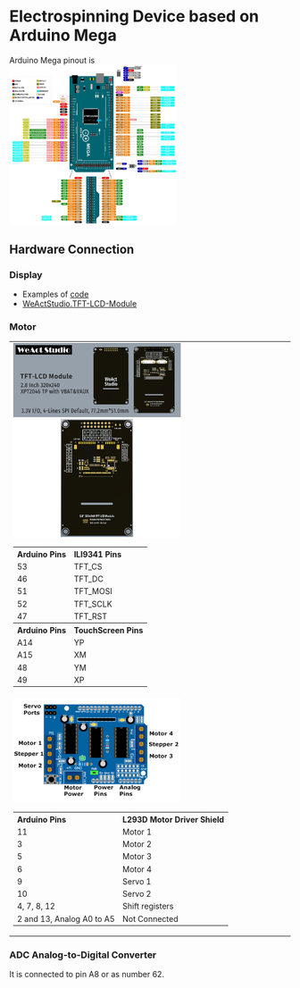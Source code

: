# Electrospinning Device based on Arduino Mega

Arduino Mega pinout is  
<img src="/Images/Arduino-Mega-Pinout.jpg" alt="Arduino Mega pinout" width="300px">

## Hardware Connection

<table style="border: none;">
  <tr>
    <h3>Display</h3>
    <!-- display charaters -->
    <ul>
        <li> Examples of <a href="https://github.com/WeActStudio/WeActStudio.TFT-LCD-Module/tree/master/Examples">code</a> </li>
        <li> <a href="https://github.com/WeActStudio/WeActStudio.TFT-LCD-Module">WeActStudio.TFT-LCD-Module</a> </li>
    </ul>
    <td style="border: none; text-align: left;">
      <img src="/Images/Display.webp" alt="Display" width="300px">
      <img src="/Images/displayPins.png" alt="pinout" width="300px">
      <!-- https://github.com/WeActStudio/WeActStudio.TFT-LCD-Module -->
      <!-- <table>
        <tr>
            <th>Arduino Pins</th>
            <th>ILI9341 Pins</th>
        </tr>
        <tr>
            <td>3.3V or 5V</td>
            <td>VCC</td>
        </tr>
        <tr>
            <td>GND</td>
            <td>GND</td>
        </tr>
        <tr>
            <td>6</td>
            <td>BL</td>
        </tr>
        <tr>
            <td>7</td>
            <td>RES</td>
        </tr>
        <tr>
            <td>12</td>
            <td>SDO (MISO)</td>
        </tr>
        <tr>
            <td>11</td>
            <td>SDA (MOSI)</td>
        </tr>
        <tr>
            <td>8</td>
            <td>D/C</td>
        </tr>
        <tr>
            <td>13</td>
            <td>SCL (SCK)</td>
        </tr>
        <tr>
            <td>9</td>
            <td>CS</td>
        </tr>
        <tr>
            <td>Not connected</td>
            <td>FM</td>
        </tr>
        <tr>
            <th>Arduino Pins</th>
            <th>TouchScreen Pins</th>
        </tr>
        <tr>
            <td>13</td>
            <td>TSCK (SCK)</td>
        </tr>
        <tr>
            <td>14</td>
            <td>TCS (CS)</td>
        </tr>
        <tr>
            <td>15</td>
            <td>TMOSI (MOSI)</td>
        </tr>
        <tr>
            <td>12</td>
            <td>TMISO (MISO)</td>
        </tr>
        <tr>
            <td>17</td>
            <td>TPEN (Touch Interrupt)</td>
        </tr>
        <tr>
            <td>GND</td>
            <td>GND</td>
        </tr>
    </table> -->
 <table>
    <tr>
          <th>Arduino Pins</th>
          <th>ILI9341 Pins</th>
        </tr>
        <tr>
          <td>53</td>
          <td>TFT_CS</td>
        </tr>
        <tr>
          <td>46</td>
          <td>TFT_DC</td>
        </tr>
        <tr>
          <td>51</td>
          <td>TFT_MOSI</td>
        </tr>
        <tr>
          <td>52</td>
          <td>TFT_SCLK</td>
        </tr>
        <tr>
          <td>47</td>
          <td>TFT_RST</td>
        </tr>
        <tr>
          <th>Arduino Pins</th>
          <th>TouchScreen Pins</th>
        </tr>
        <tr>
          <td>A14</td>
          <td>YP</td>
        </tr>
        <tr>
          <td>A15</td>
          <td>XM</td>
        </tr>
        <tr>
          <td>48</td>
          <td>YM</td>
        </tr>
        <tr>
          <td>49</td>
          <td>XP</td>
        </tr>
      </table>
    </td>
  </tr>

  <tr>
    <h3>Motor</h3>
    <td style="border: none; text-align: left;">
      <img src="/Images/L293DArduinoShieldPinouts.png" alt="L293D Motor Driver Shield" width="300px">    
      <table>
        <tr>
          <th>Arduino Pins</th>
          <th>L293D Motor Driver Shield</th>
        </tr>
        <tr>
          <td>11</td>
          <td>Motor 1</td>
        </tr>
        <tr>
          <td>3</td>
          <td>Motor 2</td>
        </tr>
        <tr>
          <td>5</td>
          <td>Motor 3</td>
        </tr>
        <tr>
          <td>6</td>
          <td>Motor 4</td>
        </tr>
        <tr>
          <td>9</td>
          <td>Servo 1</td>
        </tr>
        <tr>
          <td>10</td>
          <td>Servo 2</td>
        </tr>
        <tr>
          <td>4, 7, 8, 12</td>
          <td>Shift registers</td>
        </tr>
        <tr>
          <td>2 and 13, Analog A0 to A5</td>
          <td>Not Connected</td>
        </tr>
      </table>
    </td>
  </tr>
</table>

### ADC Analog-to-Digital Converter

It is connected to pin A8 or as number 62.
